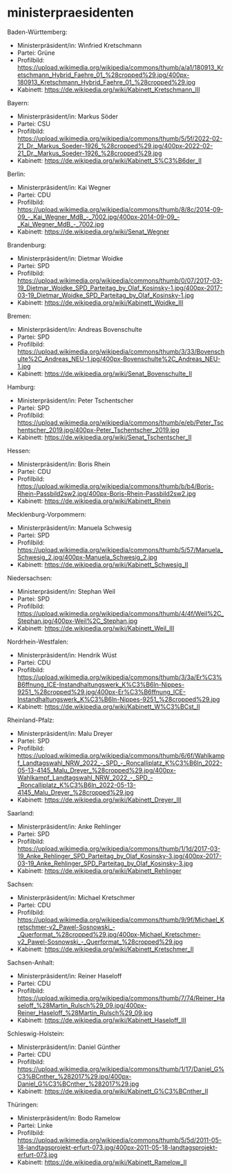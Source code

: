 # ministerpraesidenten

Baden-Württemberg:
* Ministerpräsident/in: Winfried Kretschmann
* Partei: Grüne
* Profilbild: https://upload.wikimedia.org/wikipedia/commons/thumb/a/a1/180913_Kretschmann_Hybrid_Faehre_01_%28cropped%29.jpg/400px-180913_Kretschmann_Hybrid_Faehre_01_%28cropped%29.jpg
* Kabinett: https://de.wikipedia.org/wiki/Kabinett_Kretschmann_III

Bayern:
* Ministerpräsident/in: Markus Söder
* Partei: CSU
* Profilbild: https://upload.wikimedia.org/wikipedia/commons/thumb/5/5f/2022-02-21_Dr._Markus_Soeder-1926_%28cropped%29.jpg/400px-2022-02-21_Dr._Markus_Soeder-1926_%28cropped%29.jpg
* Kabinett: https://de.wikipedia.org/wiki/Kabinett_S%C3%B6der_II

Berlin:
* Ministerpräsident/in: Kai Wegner
* Partei: CDU
* Profilbild: https://upload.wikimedia.org/wikipedia/commons/thumb/8/8c/2014-09-09_-_Kai_Wegner_MdB_-_7002.jpg/400px-2014-09-09_-_Kai_Wegner_MdB_-_7002.jpg
* Kabinett: https://de.wikipedia.org/wiki/Senat_Wegner

Brandenburg:
* Ministerpräsident/in: Dietmar Woidke
* Partei: SPD
* Profilbild: https://upload.wikimedia.org/wikipedia/commons/thumb/0/07/2017-03-19_Dietmar_Woidke_SPD_Parteitag_by_Olaf_Kosinsky-1.jpg/400px-2017-03-19_Dietmar_Woidke_SPD_Parteitag_by_Olaf_Kosinsky-1.jpg
* Kabinett: https://de.wikipedia.org/wiki/Kabinett_Woidke_III

Bremen:
* Ministerpräsident/in: Andreas Bovenschulte
* Partei: SPD
* Profilbild: https://upload.wikimedia.org/wikipedia/commons/thumb/3/33/Bovenschulte%2C_Andreas_NEU-1.jpg/400px-Bovenschulte%2C_Andreas_NEU-1.jpg
* Kabinett: https://de.wikipedia.org/wiki/Senat_Bovenschulte_II

Hamburg:
* Ministerpräsident/in: Peter Tschentscher
* Partei: SPD
* Profilbild: https://upload.wikimedia.org/wikipedia/commons/thumb/e/eb/Peter_Tschentscher_2019.jpg/400px-Peter_Tschentscher_2019.jpg
* Kabinett: https://de.wikipedia.org/wiki/Senat_Tschentscher_II

Hessen:
* Ministerpräsident/in: Boris Rhein
* Partei: CDU
* Profilbild: https://upload.wikimedia.org/wikipedia/commons/thumb/b/b4/Boris-Rhein-Passbild2sw2.jpg/400px-Boris-Rhein-Passbild2sw2.jpg
* Kabinett: https://de.wikipedia.org/wiki/Kabinett_Rhein

Mecklenburg-Vorpommern:
* Ministerpräsident/in: Manuela Schwesig
* Partei: SPD
* Profilbild: https://upload.wikimedia.org/wikipedia/commons/thumb/5/57/Manuela_Schwesig_2.jpg/400px-Manuela_Schwesig_2.jpg
* Kabinett: https://de.wikipedia.org/wiki/Kabinett_Schwesig_II

Niedersachsen:
* Ministerpräsident/in: Stephan Weil
* Partei: SPD
* Profilbild: https://upload.wikimedia.org/wikipedia/commons/thumb/4/4f/Weil%2C_Stephan.jpg/400px-Weil%2C_Stephan.jpg
* Kabinett: https://de.wikipedia.org/wiki/Kabinett_Weil_III

Nordrhein-Westfalen:
* Ministerpräsident/in: Hendrik Wüst
* Partei: CDU
* Profilbild: https://upload.wikimedia.org/wikipedia/commons/thumb/3/3a/Er%C3%B6ffnung_ICE-Instandhaltungswerk_K%C3%B6ln-Nippes-9251_%28cropped%29.jpg/400px-Er%C3%B6ffnung_ICE-Instandhaltungswerk_K%C3%B6ln-Nippes-9251_%28cropped%29.jpg
* Kabinett: https://de.wikipedia.org/wiki/Kabinett_W%C3%BCst_II

Rheinland-Pfalz:
* Ministerpräsident/in: Malu Dreyer
* Partei: SPD
* Profilbild: https://upload.wikimedia.org/wikipedia/commons/thumb/6/6f/Wahlkampf_Landtagswahl_NRW_2022_-_SPD_-_Roncalliplatz_K%C3%B6ln_2022-05-13-4145_Malu_Dreyer_%28cropped%29.jpg/400px-Wahlkampf_Landtagswahl_NRW_2022_-_SPD_-_Roncalliplatz_K%C3%B6ln_2022-05-13-4145_Malu_Dreyer_%28cropped%29.jpg
* Kabinett: https://de.wikipedia.org/wiki/Kabinett_Dreyer_III

Saarland:
* Ministerpräsident/in: Anke Rehlinger
* Partei: SPD
* Profilbild: https://upload.wikimedia.org/wikipedia/commons/thumb/1/1d/2017-03-19_Anke_Rehlinger_SPD_Parteitag_by_Olaf_Kosinsky-3.jpg/400px-2017-03-19_Anke_Rehlinger_SPD_Parteitag_by_Olaf_Kosinsky-3.jpg
* Kabinett: https://de.wikipedia.org/wiki/Kabinett_Rehlinger

Sachsen:
* Ministerpräsident/in: Michael Kretschmer
* Partei: CDU
* Profilbild: https://upload.wikimedia.org/wikipedia/commons/thumb/9/9f/Michael_Kretschmer-v2_Pawel-Sosnowski_-_Querformat_%28cropped%29.jpg/400px-Michael_Kretschmer-v2_Pawel-Sosnowski_-_Querformat_%28cropped%29.jpg
* Kabinett: https://de.wikipedia.org/wiki/Kabinett_Kretschmer_II

Sachsen-Anhalt:
* Ministerpräsident/in: Reiner Haseloff
* Partei: CDU
* Profilbild: https://upload.wikimedia.org/wikipedia/commons/thumb/7/74/Reiner_Haseloff_%28Martin_Rulsch%29_09.jpg/400px-Reiner_Haseloff_%28Martin_Rulsch%29_09.jpg
* Kabinett: https://de.wikipedia.org/wiki/Kabinett_Haseloff_III

Schleswig-Holstein:
* Ministerpräsident/in: Daniel Günther
* Partei: CDU
* Profilbild: https://upload.wikimedia.org/wikipedia/commons/thumb/1/17/Daniel_G%C3%BCnther_%282017%29.jpg/400px-Daniel_G%C3%BCnther_%282017%29.jpg
* Kabinett: https://de.wikipedia.org/wiki/Kabinett_G%C3%BCnther_II

Thüringen:
* Ministerpräsident/in: Bodo Ramelow
* Partei: Linke
* Profilbild: https://upload.wikimedia.org/wikipedia/commons/thumb/5/5d/2011-05-18-landtagsprojekt-erfurt-073.jpg/400px-2011-05-18-landtagsprojekt-erfurt-073.jpg
* Kabinett: https://de.wikipedia.org/wiki/Kabinett_Ramelow_II
